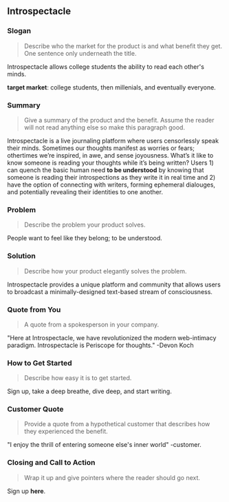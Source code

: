 ## Introspectacle ##

<!-- 
> This material was originally posted [here](http://www.quora.com/What-is-Amazons-approach-to-product-development-and-product-management). It is reproduced here for posterities sake.

There is an approach called "working backwards" that is widely used at Amazon. They work backwards from the customer, rather than starting with an idea for a product and trying to bolt customers onto it. While working backwards can be applied to any specific product decision, using this approach is especially important when developing new products or features.

For new initiatives a product manager typically starts by writing an internal press release announcing the finished product. The target audience for the press release is the new/updated product's customers, which can be retail customers or internal users of a tool or technology. Internal press releases are centered around the customer problem, how current solutions (internal or external) fail, and how the new product will blow away existing solutions.

If the benefits listed don't sound very interesting or exciting to customers, then perhaps they're not (and shouldn't be built). Instead, the product manager should keep iterating on the press release until they've come up with benefits that actually sound like benefits.  Iterating on a press release is a lot less expensive than iterating on the product itself (and quicker!).

If the press release is more than a page and a half, it is probably too long. Keep it simple. 3-4 sentences for most paragraphs. Cut out the fat. Don't make it into a spec. You can accompany the press release with a FAQ that answers all of the other business or execution questions so the press release can stay focused on what the customer gets. My rule of thumb is that if the press release is hard to write, then the product is probably going to suck. Keep working at it until the outline for each paragraph flows. 

Oh, and I also like to write press-releases in what I call "Oprah-speak" for mainstream consumer products. Imagine you're sitting on Oprah's couch and have just explained the product to her, and then you listen as she explains it to her audience. That's "Oprah-speak", not "Geek-speak".

Once the project moves into development, the press release can be used as a touchstone; a guiding light. The product team can ask themselves, "Are we building what is in the press release?" If they find they're spending time building things that aren't in the press release (overbuilding), they need to ask themselves why. This keeps product development focused on achieving the customer benefits and not building extraneous stuff that takes longer to build, takes resources to maintain, and doesn't provide real customer benefit (at least not enough to warrant inclusion in the press release).
 -->

### Slogan ###
  > Describe who the market for the product is and what benefit they get. One sentence only underneath the title.

  Introspectacle allows college students the ability to read each other's minds.

  **target market**: college students, then millenials, and eventually everyone.


### Summary ###
  > Give a summary of the product and the benefit. Assume the reader will not read anything else so make this paragraph good.
  
  Introspectacle is a live journaling platform where users censorlessly speak their minds.  Sometimes our thoughts manifest as worries or fears; othertimes we’re inspired, in awe, and sense joyousness.  What’s it like to know someone is reading your thoughts while it’s being written?  Users 1) can quench the basic human need **to be understood** by knowing that someone is reading their introspections as they write it in real time and 2) have the option of connecting with writers, forming ephemeral dialouges, and potentially revealing their identities to one another.

### Problem ###
  > Describe the problem your product solves.
  
  People want to feel like they belong; to be understood.

### Solution ###
  > Describe how your product elegantly solves the problem.
  
  Introspectacle provides a unique platform and community that allows users to broadcast a minimally-designed text-based stream of consciousness.

### Quote from You ###
  > A quote from a spokesperson in your company.

  "Here at Introspectacle, we have revolutionized the modern web-intimacy paradigm.  Introspectacle is Periscope for thoughts." -Devon Koch


### How to Get Started ###
  > Describe how easy it is to get started.
  
  Sign up, take a deep breathe, dive deep, and start writing.

### Customer Quote ###
  > Provide a quote from a hypothetical customer that describes how they experienced the benefit.

  "I enjoy the thrill of entering someone else's inner world" -customer.


### Closing and Call to Action ###
  > Wrap it up and give pointers where the reader should go next.

  Sign up **here**.